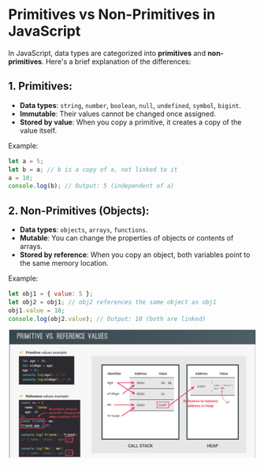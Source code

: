# Primitives vs Non-Primitives in JavaScript

In JavaScript, data types are categorized into **primitives** and **non-primitives**. Here's a brief explanation of the differences:

## 1. **Primitives**:

- **Data types**: `string`, `number`, `boolean`, `null`, `undefined`, `symbol`, `bigint`.
- **Immutable**: Their values cannot be changed once assigned.
- **Stored by value**: When you copy a primitive, it creates a copy of the value itself.

Example:

```javascript
let a = 5;
let b = a; // b is a copy of a, not linked to it
a = 10;
console.log(b); // Output: 5 (independent of a)
```

## 2. **Non-Primitives (Objects)**:

- **Data types**: `objects`, `arrays`, `functions`.
- **Mutable**: You can change the properties of objects or contents of arrays.
- **Stored by reference**: When you copy an object, both variables point to the same memory location.

Example:

```javascript
let obj1 = { value: 5 };
let obj2 = obj1; // obj2 references the same object as obj1
obj1.value = 10;
console.log(obj2.value); // Output: 10 (both are linked)
```

<p align="center">
  <img src="../images/primi_nonPrimi.png" alt="alt-text" width="500"/>
</p>
